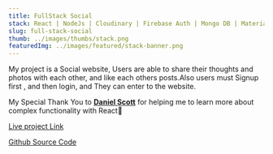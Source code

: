 ```yaml
---
title: FullStack Social
stack: React | NodeJs | Cloudinary | Firebase Auth | Mongo DB | Materialize-CSS
slug: full-stack-social
thumb: ../images/thumbs/stack.png
featuredImg: ../images/featured/stack-banner.png
---
```


My project is a Social website, Users are able to share their thoughts and photos with each other, and like each others posts.Also users must Signup first , and then login, and They can enter to the website.

My Special Thank You to <strong>[Daniel Scott](https://github.com/myDeveloperJourney)</strong> for helping me to learn more about complex functionality with React💫

[Live project Link]()

[Github Source Code](https://github.com/Avisa-GA/fullstacksocial)
